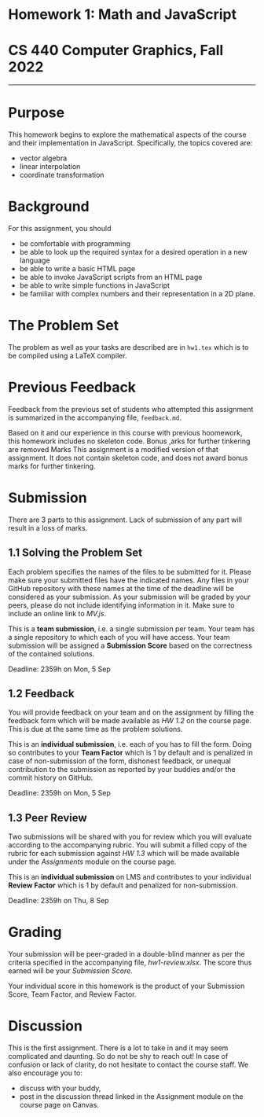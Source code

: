 # Homework 1: Math and JavaScript
# CS 440 Computer Graphics, Fall 2022
-----

# Purpose

This homework begins to explore the mathematical aspects of the course and their implementation in JavaScript. Specifically, the topics covered are:
- vector algebra
- linear interpolation
- coordinate transformation

# Background

For this assignment, you should
- be comfortable with programming
- be able to look up the required syntax for a desired operation in a new language
- be able to write a basic HTML page
- be able to invoke JavaScript scripts from an HTML page
- be able to write simple functions in JavaScript
- be familiar with complex numbers and their representation in a 2D plane.

# The Problem Set

The problem as well as your tasks are described are in `hw1.tex` which is to be compiled using a LaTeX compiler.

# Previous Feedback

Feedback from the previous set of students who attempted this assignment is summarized in the accompanying file, `feedback.md`. 

Based on it and our experience in this course with previous hoomework, this homework includes no skeleton code. Bonus ,arks for further tinkering are removed Marks 
This assignment is a modified version of that assignment. It does not contain skeleton code, and does not award bonus marks for further tinkering.

# Submission

There are 3 parts to this assignment. Lack of submission of any part will result in a loss of marks.


## 1.1 Solving the Problem Set

Each problem specifies the names of the files to be submitted for it. Please make sure your submitted files have the indicated names. Any files in your GitHub repository with these names at the time of the deadline will be considered as your submission. As your submission will be graded by your peers, please do not include identifying information in it. Make sure to include an online link to _MV.js_.


This is a __team submission__, i.e. a single submission per team. Your team has a single repository to which each of you will have access. Your team submission will be assigned a __Submission Score__ based on the correctness of the contained solutions.

Deadline: 2359h on Mon, 5 Sep

## 1.2 Feedback

You will provide feedback on your team and on the assignment by filling the feedback form which will be made available as _HW 1.2_ on the course page. This is due at the same time as the problem solutions.

This is an __individual submission__, i.e. each of you has to fill the form. Doing so contributes to your __Team Factor__ which is 1 by default and is penalized in case of non-submission of the form, dishonest feedback, or unequal contribution to the submission as reported by your buddies and/or the commit history on GitHub.

Deadline: 2359h on Mon, 5 Sep

## 1.3 Peer Review

Two submissions will be shared with you for review which you will evaluate according to the accompanying rubric. You will submit a filled copy of the rubric for each submission against _HW 1.3_ which will be made available under the _Assignments_ module on the course page.

This is an __individual submission__ on LMS and contributes to your individual __Review Factor__ which is 1 by default and penalized for non-submission.

Deadline: 2359h on Thu, 8 Sep

# Grading

Your submission will be peer-graded in a double-blind manner as per the criteria specified in the accompanying file, _hw1-review.xlsx_. The score thus earned will be your _Submission Score_.

Your individual score in this homework is the product of your Submission Score, Team Factor, and Review Factor.

# Discussion

This is the first assignment. There is a lot to take in and it may seem complicated and daunting. So do not be shy to reach out! In case of confusion or lack of clarity, do not hesitate to contact the course staff. We also encourage you to:

- discuss with your buddy,
- post in the discussion thread linked in the Assignment module on the course page on Canvas.

